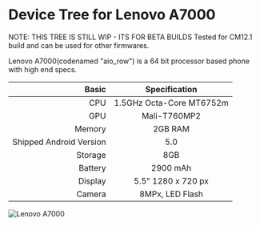 Device Tree for Lenovo A7000
==============
NOTE: THIS TREE IS STILL WIP - ITS FOR BETA BUILDS
Tested for CM12.1 build and can be used for other firmwares.

Lenovo A7000(codenamed "aio_row") is a 64 bit processor based phone with high end specs.

Basic   | Specification                               
-------:|:---------------------------------:
CPU     | 1.5GHz Octa-Core MT6752m        
GPU     | Mali-T760MP2                        
Memory  | 2GB RAM                           
Shipped Android Version | 5.0   
Storage | 8GB                           
Battery | 2900 mAh                          
Display | 5.5" 1280 x 720 px               
Camera  | 8MPx, LED Flash                  

![Lenovo A7000](http://www.androidos.in/wp-content/uploads/2015/03/lenovo-a7000.jpg "Lenovo A7000")